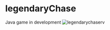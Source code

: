 # legendaryChase
Java game in development
![legendarychaserv](https://user-images.githubusercontent.com/15167847/102697966-ded3c180-4218-11eb-9f3b-e66710381f09.gif)